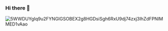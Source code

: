 ### Hi there 👋

![5WWDUYgIq9u2FYNGIGSOBEX2g8HGDsiSgh6RxU9dj74zxj3IhZdFPNlMMED1vAao](https://github.com/andreiiasalles/andreiiasalles/assets/57154658/26a56f4c-e9c2-4715-b422-44217b40a610)


<!--
**andreiiasalles/andreiiasalles** is a ✨ _special_ ✨ repository because its `README.md` (this file) appears on your GitHub profile.

Here are some ideas to get you started:

- 🔭 I’m currently working on ...
- 🌱 I’m currently learning ...
- 👯 I’m looking to collaborate on ...
- 🤔 I’m looking for help with ...
- 💬 Ask me about ...
- 📫 How to reach me: ...
- 😄 Pronouns: ...
- ⚡ Fun fact: ...
-->
